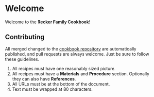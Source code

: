 # Welcome

Welcome to the **Recker Family Cookbook**!

## Contributing

All merged changed to the [cookbook repository] are automatically
published, and pull requests are always welcome.  Just be sure to
follow these guidelines.

1. All recipes must have one reasonably sized picture.
2. All recipes must have a **Materials** and **Procedure** section.
   Optionally they can also have **References**.
4. All URLs must be at the bottom of the document.
5. Text must be wrapped at 80 characters.

[cookbook repository]: https://github.com/arecker/cookbook
